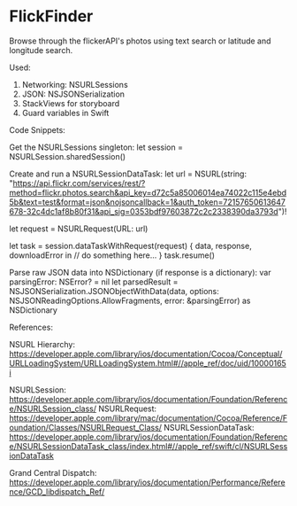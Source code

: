 # FlickFinder
Browse through the flickerAPI's photos using text search or latitude and longitude search.

Used:
1. Networking: NSURLSessions
2. JSON: NSJSONSerialization
3. StackViews for storyboard
4. Guard variables in Swift

Code Snippets:

Get the NSURLSessions singleton:
let session = NSURLSession.sharedSession()

Create and run a NSURLSessionDataTask:
let url = NSURL(string: "https://api.flickr.com/services/rest/?method=flickr.photos.search&api_key=d72c5a85006014ea74022c115e4ebd5b&text=test&format=json&nojsoncallback=1&auth_token=72157650613647678-32c4dc1af8b80f31&api_sig=0353bdf97603872c2c2338390da3793d")!

let request = NSURLRequest(URL: url)

let task = session.dataTaskWithRequest(request) { data, response, downloadError in
    // do something here...
}
task.resume()

Parse raw JSON data into NSDictionary (if response is a dictionary):
var parsingError: NSError? = nil
let parsedResult = NSJSONSerialization.JSONObjectWithData(data, options: NSJSONReadingOptions.AllowFragments, error: &parsingError) as NSDictionary

References:

NSURL Hierarchy:
https://developer.apple.com/library/ios/documentation/Cocoa/Conceptual/URLLoadingSystem/URLLoadingSystem.html#//apple_ref/doc/uid/10000165i

NSURLSession:
https://developer.apple.com/library/ios/documentation/Foundation/Reference/NSURLSession_class/
NSURLRequest:
https://developer.apple.com/library/mac/documentation/Cocoa/Reference/Foundation/Classes/NSURLRequest_Class/
NSURLSessionDataTask:
https://developer.apple.com/library/ios/documentation/Foundation/Reference/NSURLSessionDataTask_class/index.html#//apple_ref/swift/cl/NSURLSessionDataTask

Grand Central Dispatch:
https://developer.apple.com/library/ios/documentation/Performance/Reference/GCD_libdispatch_Ref/
